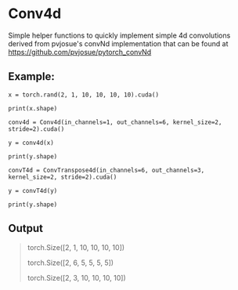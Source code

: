 # Conv4d
Simple helper functions to quickly implement simple 4d convolutions derived from pvjosue's convNd implementation that can be found at https://github.com/pvjosue/pytorch_convNd

## Example:

`x = torch.rand(2, 1, 10, 10, 10, 10).cuda()`

`print(x.shape)`

`conv4d = Conv4d(in_channels=1, out_channels=6, kernel_size=2, stride=2).cuda()`

`y = conv4d(x)`

`print(y.shape)`

`convT4d = ConvTranspose4d(in_channels=6, out_channels=3, kernel_size=2, stride=2).cuda()`

`y = convT4d(y)`

`print(y.shape)`

## Output

> torch.Size([2, 1, 10, 10, 10, 10])
> 
> torch.Size([2, 6, 5, 5, 5, 5])
> 
> torch.Size([2, 3, 10, 10, 10, 10])
